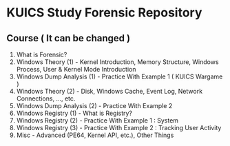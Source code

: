 KUICS Study Forensic Repository
==============================================================================

Course ( It can be changed )
----------------

1.  What is Forensic?
2.  Windows Theory (1)			- Kernel Introduction, Memory Structure, Windows Process, User & Kernel Mode Introduction
3.	Windows Dump Analysis (1) 	- Practice With Example 1 ( KUICS Wargame )
4.  Windows Theory (2) 			- Disk, Windows Cache, Event Log, Network Connections, ..., etc.
5.  Windows Dump Analysis (2) 	- Practice With Example 2
6.  Windows Registry (1) 		- What is Registry?
7.  Windows Registry (2)		- Practice With	Example 1 : System
8.  Windows Registry (3)		- Practice With Example 2 : Tracking User Activity
9.  Misc						- Advanced (PE64, Kernel API, etc.), Other Things
